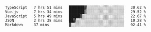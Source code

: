 
<!--
**xy406043/xy406043** is a ✨ _special_ ✨ repository because its `README.md` (this file) appears on your GitHub profile.

Here are some ideas to get you started:

- 🔭 I’m currently working on ...
- 🌱 I’m currently learning ...
- 👯 I’m looking to collaborate on ...
- 🤔 I’m looking for help with ...
- 💬 Ask me about ...
- 📫 How to reach me: ...
- 😄 Pronouns: ...
- ⚡ Fun fact: ...
-->

<!--START_SECTION:waka-->
```text
TypeScript   7 hrs 51 mins   ███████▓░░░░░░░░░░░░░░░░░   30.62 % 
Vue.js       7 hrs 34 mins   ███████▒░░░░░░░░░░░░░░░░░   29.52 % 
JavaScript   5 hrs 49 mins   █████▓░░░░░░░░░░░░░░░░░░░   22.67 % 
JSON         2 hrs 38 mins   ██▓░░░░░░░░░░░░░░░░░░░░░░   10.28 % 
Markdown     37 mins         ▓░░░░░░░░░░░░░░░░░░░░░░░░   02.41 % 
```
<!--END_SECTION:waka-->
